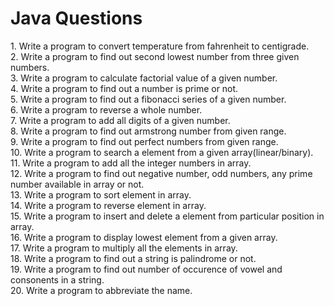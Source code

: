 # Java Questions

<p>
1. Write a program to convert temperature from fahrenheit to centigrade.<br>
2. Write a program to find out second lowest number from three given numbers.<br>
3. Write a program to calculate factorial value of a given number.<br>
4. Write a program to find out a number is prime or not.<br>
5. Write a program to find out a fibonacci series of a given number.<br>
6. Write a program to reverse a whole number.<br>
7. Write a program to add all digits of a given number.<br>
8. Write a program to find out armstrong number from given range.<br>
9. Write a program to find out perfect numbers from given range.<br>
10. Write a program to search a element from a given array(linear/binary).<br>
11. Write a program to add all the integer numbers in array.<br>
12. Write a program to find out negative number, odd numbers, any prime number available in array or not.<br>
13. Write a program to sort element in array.<br>
14. Write a program to reverse element in array.<br>
15. Write a program to insert and delete a element from particular position in array.<br>
16. Write a program to display lowest element from a given array.<br>
17. Write a program to multiply all the elements in array.<br>
18. Write a program to find out a string is palindrome or not.<br>
19. Write a program to find out number of occurence of vowel and consonents in a string.<br>
20. Write a program to abbreviate the name.<br>

</p>
